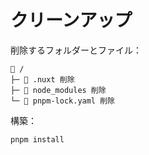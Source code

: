 # クリーンアップ

削除するフォルダーとファイル：  

```plaintext
📁 /
├─ 📁 .nuxt 削除
├─ 📁 node_modules 削除
└─ 📄 pnpm-lock.yaml 削除
```

構築：  

```
pnpm install
```
